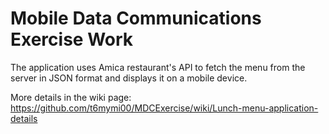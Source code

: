 # Mobile Data Communications Exercise Work
The application uses Amica restaurant's API to fetch the menu from the server in JSON format and displays it on a mobile device.

More details in the wiki page: https://github.com/t6mymi00/MDCExercise/wiki/Lunch-menu-application-details
